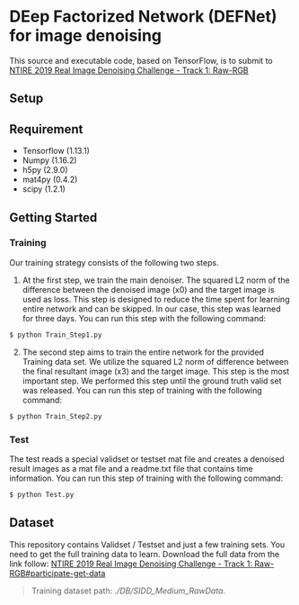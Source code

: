 # DEep Factorized Network (DEFNet) for image denoising
This source and executable code, based on TensorFlow, is to submit to
  [NTIRE 2019 Real Image Denoising Challenge - Track 1: Raw-RGB](https://competitions.codalab.org/competitions/21258)


## Setup
## Requirement
- Tensorflow (1.13.1)
- Numpy (1.16.2)
- h5py (2.9.0)
- mat4py (0.4.2)
- scipy (1.2.1)

## Getting Started

### Training
Our training strategy consists of the following two steps.
1. At the first step, we train the main denoiser. The squared L2 norm of the difference between the denoised image (x0) and the target image is used as loss. This step is designed to reduce the time spent for learning entire network and can be skipped. In our case, this step was learned for three days. 
You can run this step with the following command:
```bash
$ python Train_Step1.py
```

2. The second step aims to train the entire network for the provided Training data set. We utilize the squared L2 norm of difference between the final resultant image (x3) and the target image. This step is the most important step. We performed this step until the ground truth valid set was released.
You can run this step of training with the following command:
```bash
$ python Train_Step2.py
```

### Test
The test reads a special validset or testset mat file and creates a denoised result images as a mat file and a readme.txt file that contains time information. 
You can run this step of training with the following command:
```bash
$ python Test.py
```

## Dataset
This repository contains Validset / Testset and just a few training sets. You need to get the full training data to learn. Download the full data from the link follow:
[NTIRE 2019 Real Image Denoising Challenge - Track 1: Raw-RGB#participate-get-data](https://competitions.codalab.org/competitions/21258#participate-get-data)

>Training dataset path: _./DB/SIDD_Medium_RawData_.

